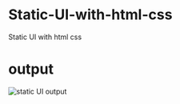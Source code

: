 # Static-UI-with-html-css
Static UI with html css
# output
![static UI output](https://user-images.githubusercontent.com/93145071/145671691-9d4867cc-7792-42bc-a509-7e8b723e1e18.png)
